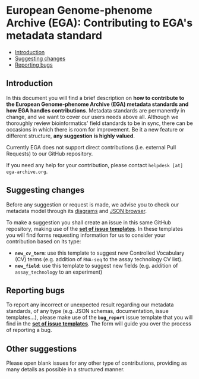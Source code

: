 # European Genome-phenome Archive (EGA): Contributing to EGA's metadata standard
- [Introduction](#Introduction)
- [Suggesting changes](#Suggesting-changes)
- [Reporting bugs](#Reporting-bugs)

## Introduction
In this document you will find a brief description on **how to contribute to the European Genome-phenome Archive (EGA) metadata standards and how EGA handles contributions**. Metadata standards are permanently in change, and we want to cover our users needs above all. Although we thoroughly review bioinformatics' field standards to be in sync, there can be occasions in which there is room for improvement. Be it a new feature or different structure, **any suggestion is highly valued**.

Currently EGA does not support direct contributions (i.e. external Pull Requests) to our GitHub repository. 

If you need any help for your contribution, please contact ``helpdesk [at] ega-archive.org``.

## Suggesting changes
Before any suggestion or request is made, we advise you to check our metadata model through its [diagrams](./metadata_model/) and [JSON browser](./json_browser/). 

To make a suggestion you shall create an issue in this same GitHub repository, making use of the [**set of issue templates**](https://github.com/EbiEga/ega-metadata-schema/issues/new/choose
). In these templates you will find forms requesting information for us to consider your contribution based on its type: 
* **``new_cv_term``**: use this template to suggest new Controlled Vocabulary (CV) terms (e.g. addition of ``RNA-seq`` to the assay technology CV list).
* **``new_field``**: use this template to suggest new fields (e.g. addition of ``assay_technology`` to an experiment)

## Reporting bugs
To report any incorrect or unexpected result regarding our metadata standards, of any type (e.g. JSON schemas, documentation, issue templates...), please make use of the **``bug_report``** issue template that you will find in the [**set of issue templates**](https://github.com/EbiEga/ega-metadata-schema/issues/new/choose
). The form will guide you over the process of reporting a bug.

## Other suggestions
Please open blank issues for any other type of contributions, providing as many details as possible in a structured manner.